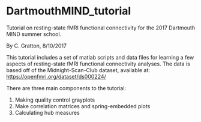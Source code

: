 # DartmouthMIND_tutorial
Tutorial on resting-state fMRI functional connectivity for the 2017 Dartmouth MIND summer school.

By C. Gratton, 8/10/2017

This tutorial includes a set of matlab scripts and data files for learning a few aspects of resting-state fMRI functional connectivity analyses.
The data is based off of the Midnight-Scan-Club dataset, available at:
https://openfmri.org/dataset/ds000224/

There are three main components to the tutorial:
1. Making quality control grayplots
2. Make correlation matrices and spring-embedded plots
3. Calculating hub measures
